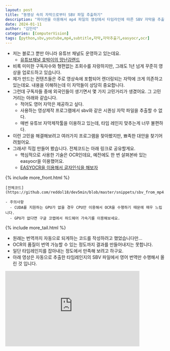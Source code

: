 ```yaml
---
layout: post
title: "동영상 속의 자막으로부터 SBV 파일 추출하기"
description: "파이썬을 이용해서 mp4 파일의 영상에서 타임라인에 따른 SBV 자막을 추출해봅시다"
date: 2024-01-11
author: "김민석"
categories: [ComputerVision]
tags: [python,sbv,youtube,mp4,subtitle,자막,자막추출기,easyocr,ocr]
---
```

- 저는 블로그 뿐만 아니라 유튜브 채널도 운영하고 있는데요.
  - [유튜브채널 호박이의 망난감랜드](https://www.youtube.com/channel/UC93XE6tpuPX4HeXMDWtIMfA)
- 비록 미미한 구독자수와 형편없는 조회수를 자랑하지만, 그래도 1년 넘게 꾸준히 영상을 업로드하고 있습니다.
- 제가 만드는 컨텐츠들은 주로 영상속에 포함되어 렌더링되는 자막에 크게 의존하고 있는데요. 내용을 이해하는데 이 자막들이 상당히 중요합니다.
- 그런데 구독자들 중에 외국인들이 생기면서 몇 가지 고민거리가 생겼어요. 그 고민거리는 아래와 같습니다.
  - 적어도 영어 자막은 제공하고 싶다.
  - 사용하는 영상제작 프로그램에서 sbv와 같은 시퀀싱 자막 파일을 추출할 수 없다.
  - 매번 유튜브 자막제작툴을 이용하고 있는데, 타임 레인지 맞추는게 너무 불편하다.
- 이런 고민을 해결해보려고 여러가지 프로그램을 찾아봤지만, 뾰족한 대안을 찾기어려웠어요.
- 그래서! 직접 만들어 봤습니다. 전체코드는 아래 링크로 공유할게요.
  - 핵심적으로 사용한 기술은 OCR인데요, 예전에도 한 번 살펴본바 있는 easyocr을 이용했어요.
  - [EASYOCR을 이용해서 글자인식을 해보자](https://reddol18.pe.kr/easyocr-use)

{% include more_front.html %}

```
[전체코드](https://github.com/reddol18/dev5min/blob/master/snippets/sbv_from_mp4.py)

- 주의사항
  - CUDA를 지원하는 GPU가 없을 경우 CPU만 이용해서 OCR을 수행하기 때문에 매우 느립니다.
  - GPU가 없다면 구글 코랩에서 하드웨어 가속기를 이용해보세요.
```

{% include more_tail.html %}

- 원래는 번역까지 자동으로 되게하는 코드를 작성하려고 했었습니다만...
- OCR의 품질이 번역 가능할 수 있는 정도까지 결과를 만들어내지는 못합니다.
- 일단 타임레인지를 잡아내는 정도에서 만족해 보려고 하구요.
- 아래 영상은 자동으로 추출한 타임레인지의 SBV 파일에서 영어 번역만 수행해서 올린 것 입니다.

<iframe width="424" height="238" src="https://www.youtube.com/embed/T4EkWG6MtQE" title="LED로 고양이 장난감 만들기" frameborder="0" allow="accelerometer; autoplay; clipboard-write; encrypted-media; gyroscope; picture-in-picture; web-share" allowfullscreen></iframe>